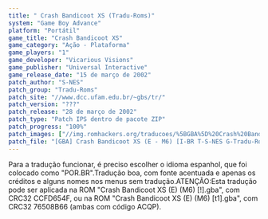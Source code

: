 ```yaml
---
title: " Crash Bandicoot XS (Tradu-Roms)"
system: "Game Boy Advance"
platform: "Portátil"
game_title: "Crash Bandicoot XS"
game_category: "Ação - Plataforma"
game_players: "1"
game_developer: "Vicarious Visions"
game_publisher: "Universal Interactive"
game_release_date: "15 de março de 2002"
patch_author: "S-NES"
patch_group: "Tradu-Roms"
patch_site: "//www.dcc.ufam.edu.br/~gbs/tr/"
patch_version: "???"
patch_release: "28 de março de 2002"
patch_type: "Patch IPS dentro de pacote ZIP"
patch_progress: "100%"
patch_images: ["//img.romhackers.org/traducoes/%5BGBA%5D%20Crash%20Bandicoot%20XS%20-%20Tradu-Roms%20-%201.png","//img.romhackers.org/traducoes/%5BGBA%5D%20Crash%20Bandicoot%20XS%20-%20Tradu-Roms%20-%202.png","//img.romhackers.org/traducoes/%5BGBA%5D%20Crash%20Bandicoot%20XS%20-%20Tradu-Roms%20-%203.png"]
patch_file: "[GBA] Crash Bandicoot XS (E - M6) [I-BR T-S-NES G-Tradu-Roms P-100% A-2002].zip"
---
```

Para a tradução funcionar, é preciso escolher o idioma espanhol, que foi colocado como "POR.BR".Tradução boa, com fonte acentuada e apenas os créditos e alguns nomes nos menus sem tradução.ATENÇÃO:Esta tradução pode ser aplicada na ROM "Crash Bandicoot XS (E) (M6) [!].gba", com CRC32 CCFD654F, ou na ROM "Crash Bandicoot XS (E) (M6) [t1].gba", com CRC32 76508B66 (ambas com código ACQP).